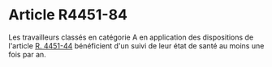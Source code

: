 # Article R4451-84

Les travailleurs classés en catégorie A en application des dispositions de l'article [R. 4451-44][1] bénéficient d'un suivi de leur état de santé au moins une fois par an.

 [1]: /affichCodeArticle.do?cidTexte=LEGITEXT000006072050&idArticle=LEGIARTI000022435963&dateTexte=&categorieLien=cid